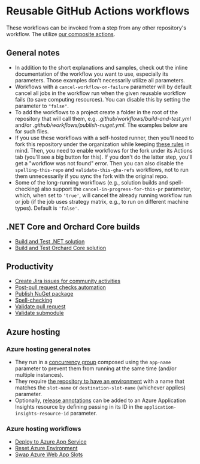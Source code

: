 # Reusable GitHub Actions workflows

These workflows can be invoked from a step from any other repository's workflow. The utilize [our composite actions](Actions.md).

## General notes

- In addition to the short explanations and samples, check out the inline documentation of the workflow you want to use, especially its parameters. Those examples don't necessarily utilize all parameters.
- Workflows with a `cancel-workflow-on-failure` parameter will by default cancel all jobs in the workflow run when the given reusable workflow fails (to save computing resources). You can disable this by setting the parameter to `"false"`.
- To add the workflows to a project create a folder in the root of the repository that will call them, e.g. _.github/workflows/build-and-test.yml_ and/or _.github/workflows/publish-nuget.yml_. The examples below are for such files.
- If you use these workflows with a self-hosted runner, then you'll need to fork this repository under the organization while keeping [these rules](https://docs.github.com/en/actions/using-workflows/reusing-workflows#access-to-reusable-workflows) in mind. Then, you need to enable workflows for the fork under its Actions tab (you'll see a big button for this). If you don't do the latter step, you'll get a "workflow was not found" error. Then you can also disable the `spelling-this-repo` and `validate-this-gha-refs` workflows, not to run them unnecessarily if you sync the fork with the original repo.<!--#spell-check-ignore-line-->
- Some of the long-running workflows (e.g., solution builds and spell-checking) also support the `cancel-in-progress-for-this-pr` parameter, which, when set to `'true'`, will cancel the already running workflow run or job (if the job uses strategy matrix, e.g., to run on different machine types). Default is `'false'`.

## .NET Core and Orchard Core builds

- [Build and Test .NET solution](Workflows/BuildDotNetCoreOrchardCore/BuildAndTestDotNetSolution.md)
- [Build and Test Orchard Core solution](Workflows/BuildDotNetCoreOrchardCore/BuildAndTestOrchardCoreSolution.md)

## Productivity

- [Create Jira issues for community activities](Workflows/Productivity/CreateJiraIssuesForCommunityActivities.md)
- [Post-pull request checks automation](Workflows/Productivity/PostPullRequestChecksAutomation.md)
- [Publish NuGet package](Workflows/Productivity/PublishNuGetPackage.md)
- [Spell-checking](Workflows/Productivity/SpellChecking.md)
- [Validate pull request](Workflows/Productivity/ValidatePullRequest.md)
- [Validate submodule](Workflows/Productivity/ValidateSubmodule.md)

## Azure hosting

### Azure hosting general notes

- They run in a [concurrency group](https://docs.github.com/en/actions/using-workflows/workflow-syntax-for-github-actions#concurrency) composed using the `app-name` parameter to prevent them from running at the same time (and/or multiple instances).
- They require [the repository to have an environment](https://docs.github.com/en/actions/deployment/targeting-different-environments/using-environments-for-deployment) with a name that matches the `slot-name` or `destination-slot-name` (whichever applies) parameter.
- Optionally, [release annotations](https://learn.microsoft.com/en-us/azure/azure-monitor/app/annotations) can be added to an Azure Application Insights resource by defining passing in its ID in the `application-insights-resource-id` parameter.

### Azure hosting workflows

- [Deploy to Azure App Service](Workflows/AzureHosting/DeployToAzureAppService.md)
- [Reset Azure Environment](Workflows/AzureHosting/ResetAzureEnvironment.md)
- [Swap Azure Web App Slots](Workflows/AzureHosting/SwapAzureWebAppSlots.md)
